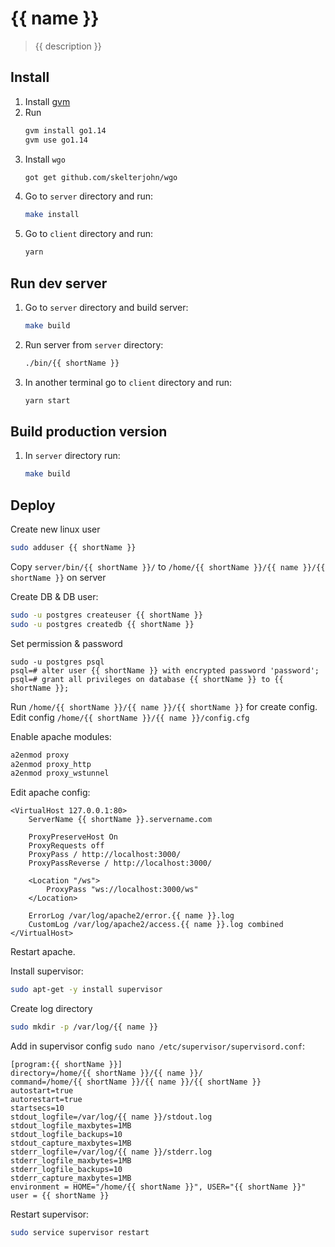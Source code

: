 # {{ name }}

> {{ description }}

## Install 
1. Install [gvm](https://github.com/moovweb/gvm)
2. Run 
   ```bash
   gvm install go1.14
   gvm use go1.14
   ```
3. Install `wgo`
    ```bash
    got get github.com/skelterjohn/wgo
    ```
4. Go to `server` directory and run:
   ```bash
   make install 
   ```
5. Go to `client` directory and run:
    ```bash
    yarn
    ```

## Run dev server
1. Go to `server` directory and build server:
   ```bash
   make build
   ```
2. Run server from `server` directory:
   ```bash
   ./bin/{{ shortName }}
   ```
3. In another terminal go to `client` directory and run:
   ```bash
   yarn start
   ```
   
## Build production version
1. In `server` directory run:
   ```bash
   make build 
   ```


## Deploy
Create new linux user
```bash
sudo adduser {{ shortName }}
```
Copy `server/bin/{{ shortName }}/` to `/home/{{ shortName }}/{{ name }}/{{ shortName }}` on server

Create DB & DB user:
```bash
sudo -u postgres createuser {{ shortName }}
sudo -u postgres createdb {{ shortName }}
```
Set permission & password
```
sudo -u postgres psql
psql=# alter user {{ shortName }} with encrypted password 'password';
psql=# grant all privileges on database {{ shortName }} to {{ shortName }};
```

Run `/home/{{ shortName }}/{{ name }}/{{ shortName }}` for create config.
Edit config `/home/{{ shortName }}/{{ name }}/config.cfg`

Enable apache modules:
```bash
a2enmod proxy
a2enmod proxy_http
a2enmod proxy_wstunnel
```

Edit apache config:
```
<VirtualHost 127.0.0.1:80>
    ServerName {{ shortName }}.servername.com

    ProxyPreserveHost On
    ProxyRequests off
    ProxyPass / http://localhost:3000/
    ProxyPassReverse / http://localhost:3000/

    <Location "/ws">
        ProxyPass "ws://localhost:3000/ws"
    </Location>

    ErrorLog /var/log/apache2/error.{{ name }}.log
    CustomLog /var/log/apache2/access.{{ name }}.log combined
</VirtualHost>
```
Restart apache.

Install supervisor:
```bash
sudo apt-get -y install supervisor
```
Create log directory 
```bash
sudo mkdir -p /var/log/{{ name }}
```

Add in supervisor config `sudo nano /etc/supervisor/supervisord.conf`:
```
[program:{{ shortName }}]
directory=/home/{{ shortName }}/{{ name }}/
command=/home/{{ shortName }}/{{ name }}/{{ shortName }}
autostart=true
autorestart=true
startsecs=10
stdout_logfile=/var/log/{{ name }}/stdout.log
stdout_logfile_maxbytes=1MB
stdout_logfile_backups=10
stdout_capture_maxbytes=1MB
stderr_logfile=/var/log/{{ name }}/stderr.log
stderr_logfile_maxbytes=1MB
stderr_logfile_backups=10
stderr_capture_maxbytes=1MB
environment = HOME="/home/{{ shortName }}", USER="{{ shortName }}"
user = {{ shortName }}
```

Restart supervisor:
```bash
sudo service supervisor restart
```
